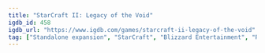 ```yaml
---
title: "StarCraft II: Legacy of the Void"
igdb_id: 458
igdb_url: "https://www.igdb.com/games/starcraft-ii-legacy-of-the-void"
tag: ["Standalone expansion", "StarCraft", "Blizzard Entertainment", "Real Time Strategy (RTS)", "Strategy", "Single player", "Multiplayer", "Bird view / Isometric", "Action", "Science fiction", "Warfare"]
---
```

